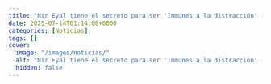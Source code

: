 ```yaml
---
title: "Nir Eyal tiene el secreto para ser 'Inmunes a la distracción' - 'Si quieres consultar el móvil porque sí, espera 10 minutos'"
date: 2025-07-14T01:14:08+0000
categories: [Noticias]
tags: []
cover:
  image: "/images/noticias/"
  alt: "Nir Eyal tiene el secreto para ser 'Inmunes a la distracción' - 'Si quieres consultar el móvil porque sí, espera 10 minutos'"
  hidden: false
---
```



